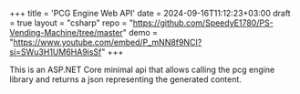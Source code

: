 +++
title = 'PCG Engine Web API'
date = 2024-09-16T11:12:23+03:00
draft = true
layout = "csharp"
repo = "https://github.com/SpeedyE1780/PS-Vending-Machine/tree/master"
demo = "https://www.youtube.com/embed/P_mNN8f9NCI?si=SWu3H1UM6HA9isSf"
+++

This is an ASP.NET Core minimal api that allows calling the pcg engine library and returns a json representing the generated content.
